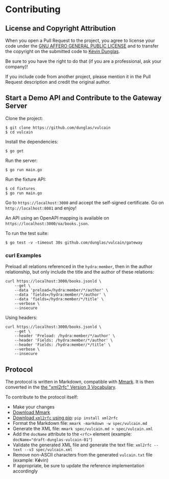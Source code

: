# Contributing

## License and Copyright Attribution

When you open a Pull Request to the project, you agree to license your code under the [GNU AFFERO GENERAL PUBLIC LICENSE](LICENSE)
and to transfer the copyright on the submitted code to [Kévin Dunglas](https://dunglas.fr).

Be sure to you have the right to do that (if you are a professional, ask your company)!

If you include code from another project, please mention it in the Pull Request description and credit the original author.

## Start a Demo API and Contribute to the Gateway Server

Clone the project:

    $ git clone https://github.com/dunglas/vulcain
    $ cd vulcain

Install the dependencies:

    $ go get

Run the server:

    $ go run main.go

Run the fixture API:

    $ cd fixtures
    $ go run main.go

Go to `https://localhost:3000` and accept the self-signed certificate.
Go on `http://localhost:8081` and enjoy!

An API using an OpenAPI mapping is available on `https://localhost:3000/oa/books.json`.

To run the test suite:

    $ go test -v -timeout 30s github.com/dunglas/vulcain/gateway

### curl Examples

Preload all relations referenced in the `hydra:member`, then in the author relationship, but only include the title and the author of these relations:

```
curl https://localhost:3000/books.jsonld \
    --get \
    --data 'preload=/hydra:member/*/author' \
    --data 'fields=/hydra:member/*/author' \
    --data 'fields=/hydra:member/*/title' \
    --verbose \
    --insecure 
```

Using headers:

```
curl https://localhost:3000/books.jsonld \
    --get \
    --header 'Preload: /hydra:member/*/author' \
    --header 'Fields: /hydra:member/*/author' \
    --header 'Fields: /hydra:member/*/title' \
    --verbose \
    --insecure 
```

## Protocol

The protocol is written in Markdown, compatible with [Mmark](https://github.com/mmarkdown/mmark).
It is then converted in the [the "xml2rfc" Version 3 Vocabulary](https://tools.ietf.org/html/rfc7991).

To contribute to the protocol itself:

* Make your changes
* [Download Mmark](https://github.com/mmarkdown/mmark/releases)
* [Download `xml2rfc` using pip](https://pypi.org/project/xml2rfc/): `pip install xml2rfc`
* Format the Markdown file: `mmark -markdown -w spec/vulcain.md`
* Generate the XML file: `mmark spec/vulcain.md > spec/vulcain.xml`
* Add the `docName` attribute to the `<rfc>` element (example: `docName="draft-dunglas-vulcain-01"`)
* Validate the generated XML file and generate the text file: `xml2rfc --text --v3 spec/vulcain.xml`
* Remove non-ASCII characters from the generated `vulcain.txt` file (example: K**é**vin)
* If appropriate, be sure to update the reference implementation accordingly
